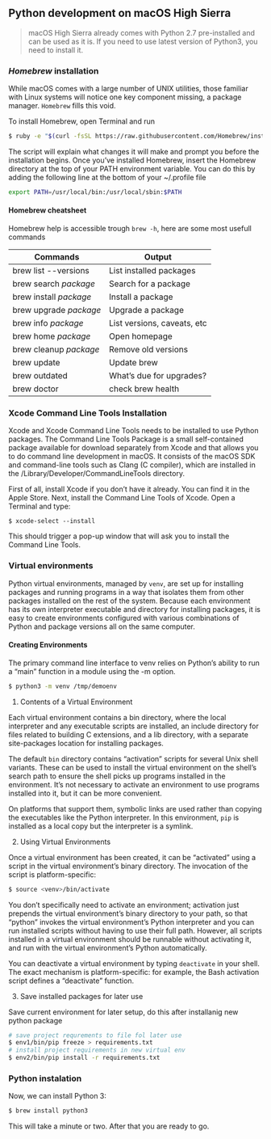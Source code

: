 ## Python development on macOS High Sierra


> macOS High Sierra already comes with Python 2.7 pre-installed and can be used as it is. If you need to use latest version of Python3, you need to install it.

###  _Homebrew_ installation

While macOS comes with a large number of UNIX utilities, those familiar with Linux systems will notice one key component missing, a package manager. `Homebrew` fills this void.

To install Homebrew, open Terminal and run 

```bash
$ ruby -e "$(curl -fsSL https://raw.githubusercontent.com/Homebrew/install/master/install)"
```

The script will explain what changes it will make and prompt you before the installation begins. Once you’ve installed Homebrew, insert the Homebrew directory at the top of your PATH environment variable. You can do this by adding the following line at the bottom of your ~/.profile file
```bash
export PATH=/usr/local/bin:/usr/local/sbin:$PATH
```

#### Homebrew cheatsheet

Homebrew help is accessible trough `brew -h`, here are some most usefull commands

| Commands                  | Output |
| -----------               | ----------- |
| brew list --versions 	    | List installed packages|
| brew search _package_     | Search for a package|
| brew install _package_    | Install a package |
| brew upgrade _package_	| Upgrade a package|
| brew info _package_	    | List versions, caveats, etc|
| brew home _package_	    | Open homepage|
| brew cleanup _package_	| Remove old versions|
| brew update	            | Update brew |
| brew outdated	            | What’s due for upgrades?|
| brew doctor               | check brew health|

### Xcode Command Line Tools Installation

Xcode and Xcode Command Line Tools needs to be installed to use Python packages. The Command Line Tools Package is a small self-contained package available for download 
separately from Xcode and that allows you to do command line development in macOS. It consists of the macOS SDK and command-line tools such as Clang (C compiler), which are installed in the /Library/Developer/CommandLineTools directory.

First of all, install Xcode if you don’t have it already. You can find it in the Apple Store. Next, install the Command Line Tools of Xcode. Open a Terminal and type:
```
$ xcode-select --install
```
This should trigger a pop-up window that will ask you to install the Command Line Tools.

### Virtual environments

Python virtual environments, managed by `venv`, are set up for installing packages and running programs in a way that isolates them from other packages installed on the rest of the system. Because each environment has its own interpreter executable and directory for installing packages, it is easy to create environments configured with various combinations of Python and package versions all on the same computer.

#### Creating Environments

The primary command line interface to venv relies on Python’s ability to run a “main” function in a module using the -m option.
```bash
$ python3 -m venv /tmp/demoenv
```

1. Contents of a Virtual Environment

Each virtual environment contains a bin directory, where the local interpreter and any executable scripts are installed, an include directory for files related to building C extensions, and a lib directory, with a separate site-packages location for installing packages.

The default `bin` directory contains “activation” scripts for several Unix shell variants. These can be used to install the virtual environment on the shell’s search path to ensure the shell picks up programs installed in the environment. It’s not necessary to activate an environment to use programs installed into it, but it can be more convenient.

On platforms that support them, symbolic links are used rather than copying the executables like the Python interpreter. In this environment, `pip` is installed as a local copy but the interpreter is a symlink.

2. Using Virtual Environments

Once a virtual environment has been created, it can be “activated” using a script in the virtual environment’s binary directory. The invocation of the script is platform-specific:


```bash
$ source <venv>/bin/activate
```
 
You don’t specifically need to activate an environment; activation just prepends the virtual environment’s binary directory to your path, so that “python” invokes the virtual environment’s Python interpreter and you can run installed scripts without having to use their full path. However, all scripts installed in a virtual environment should be runnable without activating it, and run with the virtual environment’s Python automatically.

You can deactivate a virtual environment by typing `deactivate` in your shell. The exact mechanism is platform-specific: for example, the Bash activation script defines a “deactivate” function.

3. Save installed packages for later use

Save current environment for later setup, do this after installanig new python package

```bash
# save project requrements to file fol later use
$ env1/bin/pip freeze > requirements.txt
# install project requirements in new virtual env
$ env2/bin/pip install -r requirements.txt
```

### Python instalation

Now, we can install Python 3:

```bash
$ brew install python3
```
This will take a minute or two. After that you are ready to go.




